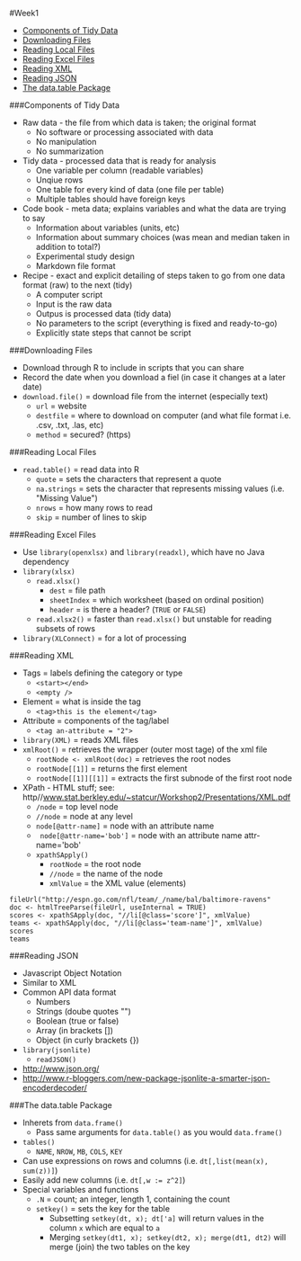 #Week1

* [Components of Tidy Data](https://github.com/SeaSmith1018/DSSnotes/blob/master/Getting-and-Cleaning-Data/Week1.MD#components-of-tidy-data)
* [Downloading Files](https://github.com/SeaSmith1018/DSSnotes/blob/master/Getting-and-Cleaning-Data/Week1.MD#downloading-files)
* [Reading Local Files](https://github.com/SeaSmith1018/DSSnotes/blob/master/Getting-and-Cleaning-Data/Week1.MD#reading-local-files)
* [Reading Excel Files](https://github.com/SeaSmith1018/DSSnotes/blob/master/Getting-and-Cleaning-Data/Week1.MD#reading-excel-files)
* [Reading XML](https://github.com/SeaSmith1018/DSSnotes/blob/master/Getting-and-Cleaning-Data/Week1.MD#reading-xml)
* [Reading JSON](https://github.com/SeaSmith1018/DSSnotes/blob/master/Getting-and-Cleaning-Data/Week1.MD#reading-json)
* [The data.table Package](https://github.com/SeaSmith1018/DSSnotes/blob/master/Getting-and-Cleaning-Data/Week1.MD#the-datatable-package)  

###Components of Tidy Data
* Raw data - the file from which data is taken; the original format
  * No software or processing associated with data
  * No manipulation
  * No summarization
* Tidy data - processed data that is ready for analysis
  * One variable per column (readable variables)
  * Unqiue rows
  * One table for every kind of data (one file per table)
  * Multiple tables should have foreign keys
* Code book - meta data; explains variables and what the data are trying to say
  * Information about variables (units, etc)
  * Information about summary choices (was mean and median taken in addition to total?)
  * Experimental study design
  * Markdown file format
* Recipe - exact and explicit detailing of steps taken to go from one data format (raw) to the next (tidy)
  * A computer script
  * Input is the raw data
  * Outpus is processed data (tidy data)
  * No parameters to the script (everything is fixed and ready-to-go)
  * Explicitly state steps that cannot be script

###Downloading Files
* Download through R to include in scripts that you can share
* Record the date when you download a fiel (in case it changes at a later date)
* `download.file()` = download file from the internet (especially text)
  * `url` = website
  * `destfile` = where to download on computer (and what file format i.e. .csv, .txt, .las, etc)
  * `method` = secured? (https)

###Reading Local Files
* `read.table()` = read data into R
  * `quote` = sets the characters that represent a quote
  * `na.strings` = sets the character that represents missing values (i.e. "Missing Value")
  * `nrows` = how many rows to read
  * `skip` = number of lines to skip

###Reading Excel Files
* Use `library(openxlsx)` and `library(readxl)`, which have no Java dependency
* `library(xlsx)`
  * `read.xlsx()`
    * `dest` = file path
    * `sheetIndex` = which worksheet (based on ordinal position)
    * `header` = is there a header? (`TRUE` or `FALSE`)
  * `read.xlsx2()` = faster than `read.xlsx()` but unstable for reading subsets of rows
* `library(XLConnect)` = for a lot of processing

###Reading XML
* Tags = labels defining the category or type
  * `<start></end>`
  * `<empty />`
* Element = what is inside the tag
  * `<tag>this is the element</tag>`
* Attribute = components of the tag/label
  * `<tag an-attribute = "2">`
* `library(XML)` = reads XML files
* `xmlRoot()` = retrieves the wrapper (outer most tage) of the xml file
  * `rootNode <- xmlRoot(doc)` = retrieves the root nodes
  * `rootNode[[1]]` = returns the first element
  * `rootNode[[1]][[1]]` = extracts the first subnode of the first root node
* XPath - HTML stuff; see: http//www.stat.berkley.edu/~statcur/Workshop2/Presentations/XML.pdf
  * `/node` = top level node
  * `//node` = node at any level
  * `node[@attr-name]` = node with an attribute name
  * ` node[@attr-name='bob']` = node with an attribute name attr-name='bob'
  * `xpathSApply()`
    * `rootNode` = the root node
    * `//node` = the name of the node
    * `xmlValue` = the XML value (elements)
```
fileUrl("http://espn.go.com/nfl/team/_/name/bal/baltimore-ravens"
doc <- htmlTreeParse(fileUrl, useInternal = TRUE)
scores <- xpathSApply(doc, "//li[@class='score']", xmlValue)
teams <- xpathSApply(doc, "//li[@class='team-name']", xmlValue)
scores
teams
```

###Reading JSON
* Javascript Object Notation
* Similar to XML
* Common API data format
  * Numbers
  * Strings (doube quotes "")
  * Boolean (true or false)
  * Array (in brackets [])
  * Object (in curly brackets {})
* `library(jsonlite)`
  * `readJSON()`
* http://www.json.org/
* http://www.r-bloggers.com/new-package-jsonlite-a-smarter-json-encoderdecoder/

###The data.table Package
* Inherets from `data.frame()`
  * Pass same arguments for `data.table()` as you would `data.frame()`
* `tables()`
  * `NAME`, `NROW`, `MB`, `COLS`, `KEY`
* Can use expressions on rows and columns (i.e. `dt[,list(mean(x), sum(z))]`)
* Easily add new columns (i.e. `dt[,w := z^2]`)
* Special variables and functions
  * `.N` = count; an integer, length 1, containing the count
  * `setkey()` = sets the key for the table
    * Subsetting `setkey(dt, x); dt['a]` will return values in the column `x` which are equal to `a`
    * Merging `setkey(dt1, x); setkey(dt2, x); merge(dt1, dt2)` will merge (join) the two tables on the key
